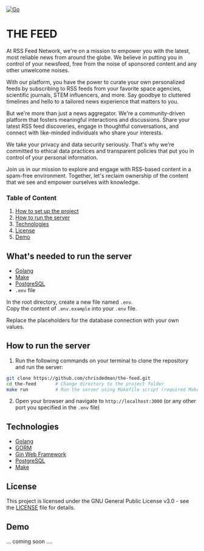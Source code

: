 
[![Go](https://github.com/chrisdedman/the-feed/actions/workflows/go.yml/badge.svg)](https://github.com/chrisdedman/the-feed/actions/workflows/go.yml)

# THE FEED

  At RSS Feed Network, we're on a mission to empower you with the latest, most reliable news from around the globe. We believe in putting you in control of your newsfeed, free from the noise of sponsored content and any other unwelcome noises.

  With our platform, you have the power to curate your own personalized feeds by subscribing to RSS feeds from your favorite space agencies, scientific journals, STEM influencers, and more. Say goodbye to cluttered timelines and hello to a tailored news experience that matters to you.

  But we're more than just a news aggregator. We're a community-driven platform that fosters meaningful interactions and discussions. Share your latest RSS feed discoveries, engage in thoughtful conversations, and connect with like-minded individuals who share your interests.

  We take your privacy and data security seriously. That's why we're committed to ethical data practices and transparent policies that put you in control of your personal information.

  Join us in our mission to explore and engage with RSS-based content in a spam-free environment. Together, let's reclaim ownership of the content that we see and empower ourselves with knowledge.


### Table of Content
1. [How to set up the project](#whats-needed-to-run-the-server)
2. [How to run the server](#how-to-run-the-server)
3. [Technologies](#technologies)
4. [License](#license)
5. [Demo](#demo)

## What's needed to run the server
- [Golang](https://golang.org/)
- [Make](https://www.gnu.org/software/make/)
- [PostgreSQL](https://www.postgresql.org/)
- ``.env`` file

In the root directory, create a new file named ``.env``.<br>
Copy the content of ``.env.example`` into your ``.env`` file.

Replace the placeholders for the database connection with your own values.

## How to run the server
1. Run the following commands on your terminal to clone the repository and run the server:
```bash
git clone https://github.com/chrisdedman/the-feed.git
cd the-feed       # Change directory to the project folder
make run          # Run the server using Makefile script (required Make)
```
2. Open your browser and navigate to `http://localhost:3000` (or any other port you specified in the `.env` file)

## Technologies
- [Golang](https://golang.org/)
- [GORM](https://gorm.io/)
- [Gin Web Framework](https://pkg.go.dev/github.com/gin-gonic/gin#section-readme)
- [PostgreSQL](https://www.postgresql.org/)
- [Make](https://www.gnu.org/software/make/)

## License
This project is licensed under the GNU General Public License v3.0 - see the [LICENSE](LICENSE) file for details.

## Demo

... coming soon ....
